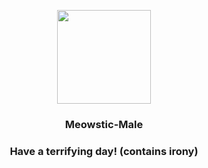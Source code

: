 <p align="center">
    <img src="https://raw.githubusercontent.com/PokeAPI/sprites/master/sprites/pokemon/678.png" width="150" height="150">
</p>
<h3 align="center"> <b>Meowstic-Male</b></h3>
<h3 align="center">Have a terrifying day! (contains irony)</h3>
